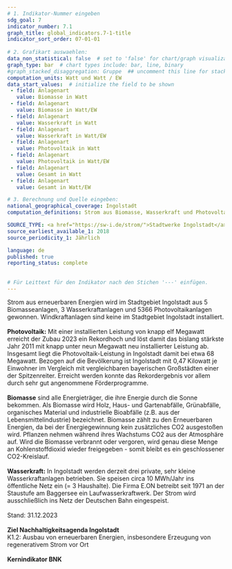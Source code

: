 ```yaml
---
# 1. Indikator-Nummer eingeben 
sdg_goal: 7 
indicator_number: 7.1
graph_title: global_indicators.7-1-title
indicator_sort_order: 07-01-01
 
# 2. Grafikart auswaehlen: 
data_non_statistical: false  # set to 'false' for chart/graph visualization 
graph_type: bar  # chart types include: bar, line, binary 
#graph_stacked_disaggregation: Gruppe  ## uncomment this line for stacked bars. eplace 'Geschlecht' with the field of aggregation. 
computation_units: Watt und Watt / EW
data_start_values:  # initialize the field to be shown  
 - field: Anlagenart
   value: Biomasse in Watt
 - field: Anlagenart
   value: Biomasse in Watt/EW
 - field: Anlagenart 
   value: Wasserkraft in Watt
 - field: Anlagenart 
   value: Wasserkraft in Watt/EW
 - field: Anlagenart 
   value: Photovoltaik in Watt
 - field: Anlagenart 
   value: Photovoltaik in Watt/EW
 - field: Anlagenart 
   value: Gesamt in Watt
 - field: Anlagenart 
   value: Gesamt in Watt/EW

# 3. Berechnung und Quelle eingeben: 
national_geographical_coverage: Ingolstadt 
computation_definitions: Strom aus Biomasse, Wasserkraft und Photovoltaik in Watt pro Einwohner/-in

SOURCE_TYPE: <a href="https://sw-i.de/strom/">Stadtwerke Ingolstadt</a> # data source  
source_earliest_available_1: 2018
source_periodicity_1: Jährlich

language: de   
published: true 
reporting_status: complete
 
 
# Für Leittext für den Indikator nach den Stichen '---' einfügen. 
---
```

Strom aus erneuerbaren Energien wird im Stadtgebiet Ingolstadt aus 5 Biomasseanlagen, 3 Wasserkraftanlagen und 5366 Photovoltaikanlagen gewonnen. Windkraftanlagen sind keine im Stadtgebiet Ingolstadt installiert.<br>
<br>
<b>Photovoltaik:</b> Mit einer installierten Leistung von knapp elf Megawatt erreicht der Zubau 2023 ein Rekordhoch und löst damit das bislang stärkste Jahr 2011 mit knapp unter neun Megawatt neu installierter Leistung ab. Insgesamt liegt die Photovoltaik-Leistung in Ingolstadt damit bei etwa 68 Megawatt. Bezogen auf die Bevölkerung ist Ingolstadt mit 0,47 Kilowatt je Einwohner im Vergleich mit vergleichbaren bayerischen Großstädten einer der Spitzenreiter. Erreicht werden konnte das Rekordergebnis vor allem durch sehr gut angenommene Förderprogramme.<br>
<br>
<b>Biomasse</b> sind alle Energieträger, die ihre Energie durch die Sonne bekommen. Als Biomasse wird  Holz, Haus- und Gartenabfälle, Grünabfälle, organisches Material und industrielle Bioabfälle (z.B. aus der Lebensmittelindustrie) bezeichnet. Biomasse zählt zu den Erneuerbaren Energien, da bei der Energiegewinnung kein zusätzliches CO2 ausgestoßen wird. Pflanzen nehmen während ihres Wachstums CO2 aus der Atmosphäre auf. Wird die Biomasse verbrannt oder vergoren, wird genau diese Menge an Kohlenstoffdioxid wieder freigegeben - somit bleibt es ein geschlossener CO2-Kreislauf.<br>
<br>
<b>Wasserkraft:</b> In Ingolstadt werden derzeit drei private, sehr kleine Wasserkraftanlagen betrieben. Sie speisen circa 10 MWh/Jahr ins öffentliche Netz ein (= 3 Haushalte).
Die Firma E.ON betreibt seit 1971 an der Staustufe am Baggersee ein Laufwasserkraftwerk. Der Strom wird ausschließlich ins Netz der Deutschen Bahn eingespeist.<br>
<br>
Stand: 31.12.2023<br>
<br>
<b>Ziel Nachhaltigkeitsagenda Ingolstadt</b><br>
K1.2: Ausbau von erneuerbaren Energien, insbesondere Erzeugung von regenerativem Strom vor Ort<br>
<br>
<b>Kernindikator BNK</b>
